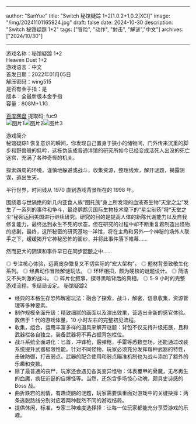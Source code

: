 
---
author: "SanYue"
title: "Switch 秘馆疑踪 1+2[1.0.2+1.0.2|XCI]"
image: "/img/20241101165924.jpg"
draft: false
date: 2024-10-30
description: "Switch 秘馆疑踪 1+2"
tags: ["冒险", "动作", "射击", "解谜","中文"]
archives: ["2024/10/30"]

---

游戏名称：秘馆疑踪 1+2   
Heaven Dust 1+2    
游戏语言：中文  
首发日期：2022年01月05日  
解压密码：wing515  
是否有金手指：是  
版本：全最新版本金手指   
容量：808M+1.1G

[百度网盘](https://pan.baidu.com/s/1EP4bWXS6Gv49LilLZnDT6w) 提取码: fuc9  
![图片1](/img/11d831d8.jpg)![图片2](/img/85abeb07.jpg)![图片3](/img/144948e1.jpg)  

游戏简介  
秘馆疑踪1
恢复意识的瞬间，你发现自己置身于狭小的储物间，门外传来沉重的脚步和野兽般的低吟，这栋伪装成普通洋馆的研究所如今已经变成活死人出没的死亡迷宫，充满了各种奇怪的机关。

探索四周的环境，谨慎地躲避或战斗，收集资源，整理线索，解开谜题，揭露阴谋，逃出生天。

平行世界，时间线从 1970 直到游戏背景所在的 1998 年。

围绕着与世隔绝的新几内亚食人族“图托族”身上所发现的血液寄生物“天堂之尘”发生了一系列的事件和争斗，最终鹦鹉贝国际生物技术麾下的“星尘制药”将“天堂之尘”秘密运回美国进行继续研究。研究的目的是提高人体的新陈代谢能力以及自我修复能力，最终达到永生不死的状态，但在研究的过程中却不断重复着制造出怪物的悲剧，最终，这所秘密的研究基地--洋馆，将在主角和另外一个神秘的场外人联手之下，缓缓揭开它神秘恐怖的面纱，并将此事件落下帷幕……

然而更大的阴谋和事件早已在同步酝酿之中……

◎ 专注核心体验，远离庞杂繁复又不切实际的“宏大架构”。
◎ 题材背景致敬生化系列。
◎ 经典动作冒险解谜玩法。
◎ 环环相扣，颇为硬核的谜题设计。
◎ 简洁又不失刺激的战斗。
◎ 碎片化叙事，探寻黑暗背后的真相。
◎ 5-9 小时的完整游戏流程，多结局设定。
秘馆疑踪2
- 经典的本格生存恐怖解密玩法：融合了探索，战斗，解密，信息收集，资源管理等多种要素。
- 制作规模全面升级：精致细腻的画面以及演出效果，营造出全新的感官体验。数倍于 1 代的游戏体量，10 小时左右的完整初见流程。
- 收集，组合，运用丰富多样的道具来解开谜题：背包不仅支持升级拓展，且和武器栏各自独立，装备武器将不再占据背包栏位。
- 战斗系统全面进化：匕首，冲锋枪，霰弹枪，手雷等悉数登场，还能通过改装系统提升武器极限性能。针对不同怪物，玩家必须充分发挥每种武器的特性，击破防御，打击弱点。武器的配合使用和弱点瞄准机制也为战斗添加了额外的乐趣和变数。
- 除了最普通的丧尸，玩家还会遇见各类变异怪物：体表覆甲的骨魔，无尽再生的血魔，疯狂近逼的自爆怪等。当然，还包含多场惊心动魄，颇具史诗感的 Boss 战。
- 曲折跌宕的剧情，有趣烧脑的谜题，玩家需要慎重面对游戏中的关键抉择：两条逃脱路线分别对应着两种截然不同的游戏结局。
- 提供休闲，标准，专家三种难度选择择：让每一位玩家都能充分享受游戏的乐趣。
